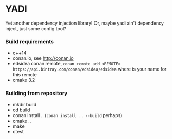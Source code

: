 # YADI
Yet another dependency injection library!  Or, maybe yadi ain't dependency inject, just some config tool?

### Build requirements
 - c++14
 - conan.io, see http://conan.io
 - edsidea conan remote, `conan remote add <REMOTE> https://api.bintray.com/conan/edsidea/edsidea` where <REMOTE> is your name for this remote
 - cmake 3.2

### Building from repository
 - mkdir build
 - cd build
 - conan install .. (`conan install .. --build` perhaps)
 - cmake ..
 - make
 - ctest
